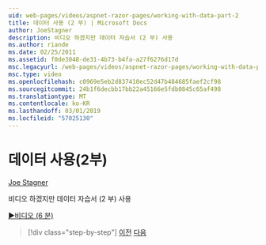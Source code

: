 ```yaml
---
uid: web-pages/videos/aspnet-razor-pages/working-with-data-part-2
title: 데이터 사용 (2 부) | Microsoft Docs
author: JoeStagner
description: 비디오 하겠지만 데이터 자습서 (2 부) 사용
ms.author: riande
ms.date: 02/25/2011
ms.assetid: f0de3048-de31-4b73-b4fa-a27f6276d17d
msc.legacyurl: /web-pages/videos/aspnet-razor-pages/working-with-data-part-2
msc.type: video
ms.openlocfilehash: c0969e5eb2d837410ec52d47b484685faef2cf98
ms.sourcegitcommit: 24b1f6decbb17bb22a45166e5fdb0845c65af498
ms.translationtype: MT
ms.contentlocale: ko-KR
ms.lasthandoff: 03/01/2019
ms.locfileid: "57025130"
---
```

<a name="working-with-data-part-2"></a>데이터 사용(2부)
====================
[Joe Stagner](https://github.com/JoeStagner)

비디오 하겠지만 데이터 자습서 (2 부) 사용

[&#9654;비디오 (6 분)](https://channel9.msdn.com/Blogs/ASP-NET-Site-Videos/working-with-data-part-2)

> [!div class="step-by-step"]
> [이전](working-with-data-part-1.md)
> [다음](displaying-data-in-a-grid.md)
